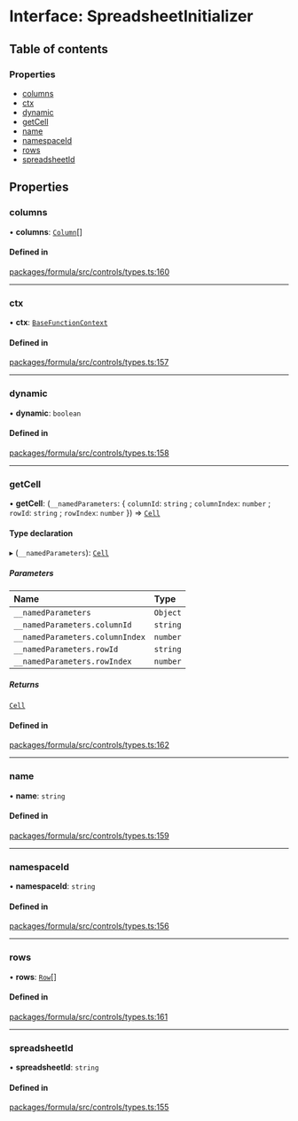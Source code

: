 # Interface: SpreadsheetInitializer

## Table of contents

### Properties

- [columns](SpreadsheetInitializer.md#columns)
- [ctx](SpreadsheetInitializer.md#ctx)
- [dynamic](SpreadsheetInitializer.md#dynamic)
- [getCell](SpreadsheetInitializer.md#getcell)
- [name](SpreadsheetInitializer.md#name)
- [namespaceId](SpreadsheetInitializer.md#namespaceid)
- [rows](SpreadsheetInitializer.md#rows)
- [spreadsheetId](SpreadsheetInitializer.md#spreadsheetid)

## Properties

### <a id="columns" name="columns"></a> columns

• **columns**: [`Column`](Column.md)[]

#### Defined in

[packages/formula/src/controls/types.ts:160](https://github.com/mashcard/mashcard/blob/main/packages/formula/src/controls/types.ts#L160)

---

### <a id="ctx" name="ctx"></a> ctx

• **ctx**: [`BaseFunctionContext`](BaseFunctionContext.md)

#### Defined in

[packages/formula/src/controls/types.ts:157](https://github.com/mashcard/mashcard/blob/main/packages/formula/src/controls/types.ts#L157)

---

### <a id="dynamic" name="dynamic"></a> dynamic

• **dynamic**: `boolean`

#### Defined in

[packages/formula/src/controls/types.ts:158](https://github.com/mashcard/mashcard/blob/main/packages/formula/src/controls/types.ts#L158)

---

### <a id="getcell" name="getcell"></a> getCell

• **getCell**: (`__namedParameters`: { `columnId`: `string` ; `columnIndex`: `number` ; `rowId`: `string` ; `rowIndex`: `number` }) => [`Cell`](Cell.md)

#### Type declaration

▸ (`__namedParameters`): [`Cell`](Cell.md)

##### Parameters

| Name                            | Type     |
| :------------------------------ | :------- |
| `__namedParameters`             | `Object` |
| `__namedParameters.columnId`    | `string` |
| `__namedParameters.columnIndex` | `number` |
| `__namedParameters.rowId`       | `string` |
| `__namedParameters.rowIndex`    | `number` |

##### Returns

[`Cell`](Cell.md)

#### Defined in

[packages/formula/src/controls/types.ts:162](https://github.com/mashcard/mashcard/blob/main/packages/formula/src/controls/types.ts#L162)

---

### <a id="name" name="name"></a> name

• **name**: `string`

#### Defined in

[packages/formula/src/controls/types.ts:159](https://github.com/mashcard/mashcard/blob/main/packages/formula/src/controls/types.ts#L159)

---

### <a id="namespaceid" name="namespaceid"></a> namespaceId

• **namespaceId**: `string`

#### Defined in

[packages/formula/src/controls/types.ts:156](https://github.com/mashcard/mashcard/blob/main/packages/formula/src/controls/types.ts#L156)

---

### <a id="rows" name="rows"></a> rows

• **rows**: [`Row`](Row.md)[]

#### Defined in

[packages/formula/src/controls/types.ts:161](https://github.com/mashcard/mashcard/blob/main/packages/formula/src/controls/types.ts#L161)

---

### <a id="spreadsheetid" name="spreadsheetid"></a> spreadsheetId

• **spreadsheetId**: `string`

#### Defined in

[packages/formula/src/controls/types.ts:155](https://github.com/mashcard/mashcard/blob/main/packages/formula/src/controls/types.ts#L155)

